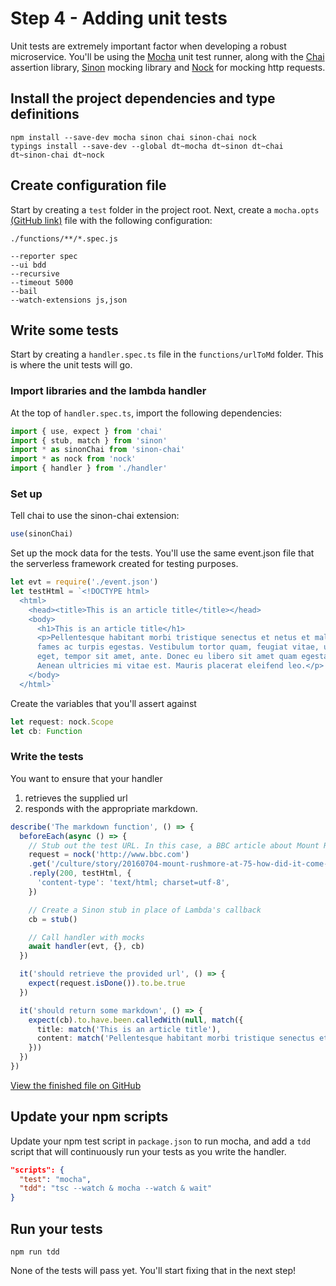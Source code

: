 # Step 4 - Adding unit tests

Unit tests are extremely important factor when developing a robust microservice.
You'll be using the [Mocha](https://mochajs.org/) unit test runner, along with
the [Chai](http://chaijs.com/) assertion library, [Sinon](http://sinonjs.org/)
mocking library and [Nock](https://github.com/node-nock/nock) for mocking http requests.

## Install the project dependencies and type definitions

```
npm install --save-dev mocha sinon chai sinon-chai nock
typings install --save-dev --global dt~mocha dt~sinon dt~chai dt~sinon-chai dt~nock
```

## Create configuration file

Start by creating a `test` folder in the project root. Next, create a
`mocha.opts` [(GitHub link)](https://github.com/benjaminkitt/serverless-microservice-guide/blob/step-4/test/mocha.opts) file with the following configuration:

```
./functions/**/*.spec.js

--reporter spec
--ui bdd
--recursive
--timeout 5000
--bail
--watch-extensions js,json
```

## Write some tests

Start by creating a `handler.spec.ts` file in the `functions/urlToMd` folder.
This is where the unit tests will go.

### Import libraries and the lambda handler

At the top of `handler.spec.ts`, import the following dependencies:

```typescript
import { use, expect } from 'chai'
import { stub, match } from 'sinon'
import * as sinonChai from 'sinon-chai'
import * as nock from 'nock'
import { handler } from './handler'
```

### Set up

Tell chai to use the sinon-chai extension:

```javascript
use(sinonChai)
```

Set up the mock data for the tests. You'll use the same event.json file that the
serverless framework created for testing purposes.

```typescript
let evt = require('./event.json')
let testHtml = `<!DOCTYPE html>
  <html>
    <head><title>This is an article title</title></head>
    <body>
      <h1>This is an article title</h1>
      <p>Pellentesque habitant morbi tristique senectus et netus et malesuada
      fames ac turpis egestas. Vestibulum tortor quam, feugiat vitae, ultricies
      eget, tempor sit amet, ante. Donec eu libero sit amet quam egestas semper.
      Aenean ultricies mi vitae est. Mauris placerat eleifend leo.</p>
    </body>
  </html>`
```

Create the variables that you'll assert against

```typescript
let request: nock.Scope
let cb: Function
```

### Write the tests

You want to ensure that your handler
1. retrieves the supplied url
2. responds with the appropriate markdown.

```typescript
describe('The markdown function', () => {
  beforeEach(async () => {
    // Stub out the test URL. In this case, a BBC article about Mount Rushmore.
    request = nock('http://www.bbc.com')
    .get('/culture/story/20160704-mount-rushmore-at-75-how-did-it-come-to-be')
    .reply(200, testHtml, {
      'content-type': 'text/html; charset=utf-8',
    })

    // Create a Sinon stub in place of Lambda's callback
    cb = stub()

    // Call handler with mocks
    await handler(evt, {}, cb)
  })

  it('should retrieve the provided url', () => {
    expect(request.isDone()).to.be.true
  })

  it('should return some markdown', () => {
    expect(cb).to.have.been.calledWith(null, match({
      title: match('This is an article title'),
      content: match('Pellentesque habitant morbi tristique senectus et netus')
    }))
  })
})
```

[View the finished file on GitHub](https://github.com/benjaminkitt/serverless-microservice-guide/blob/step-4/functions/urlToMd/handler.spec.ts)

## Update your npm scripts

Update your npm test script in `package.json` to run mocha, and add a `tdd`
script that will continuously run your tests as you write the handler.

```json
"scripts": {
  "test": "mocha",
  "tdd": "tsc --watch & mocha --watch & wait"
}
```

## Run your tests

```
npm run tdd
```

None of the tests will pass yet. You'll start fixing that in the next step!
